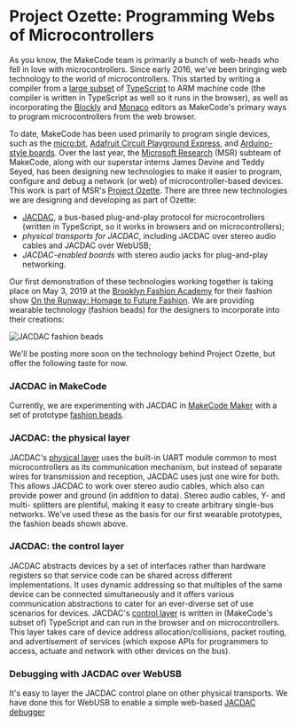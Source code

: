# Project Ozette: Programming Webs of Microcontrollers

As you know, the MakeCode team is primarily a bunch of web-heads who fell in love with
microcontrollers. Since early 2016, we've been bringing web technology to the world of microcontrollers. This started
by writing a compiler from a [large subset](/language) of [TypeScript](http://www.typescriptlang.org/) 
to ARM machine code (the compiler is written in TypeScript as well so it runs in the browser), 
as well as incorporating the [Blockly](https://developers.google.com/blockly/) and [Monaco](https://microsoft.github.io/monaco-editor/index.html) 
editors as MakeCode's primary ways to program microcontrollers from the web browser.

To date, MakeCode has been used primarily to program single devices, 
such as the [micro:bit](https://makecode.microbit.org), 
[Adafruit Circuit Playground Express](https://makecode.adafruit.com), 
and [Arduino-style boards](https://maker.makecode.com).
Over the last year, the [Microsoft Research](https://research.microsoft.com) (MSR) subteam of MakeCode, 
along with our superstar interns James Devine and Teddy Seyed, 
has been designing new technologies to make it easier
to program, configure and debug a network (or web) of microcontroller-based devices.
This work is part of MSR's 
[Project Ozette](https://www.microsoft.com/en-us/research/project/ozette/).
There are three new technologies we are designing and developing as part of Ozette:
- [JACDAC](https://jacdac.org), a bus-based plug-and-play protocol for microcontrollers (written in TypeScript, so it works in browsers and on microcontrollers); 
- *physical transports for JACDAC*, including JACDAC over stereo audio cables and JACDAC over WebUSB;
- *JACDAC-enabled boards* with stereo audio jacks for plug-and-play networking.

Our first demonstration of these technologies working together is taking place
on May 3, 2019 at the [Brooklyn Fashion Academy](https://www.bklynlibrary.org/bklyn-fashion-academy)
for their fashion show [On the Runway: Homage to Future Fashion](https://www.eventbrite.com/e/bklyn-fashion-academy-presents-on-the-runway-homage-to-future-fashion-show-tickets-59616896743).
We are providing wearable technology (fashion beads) for the  designers to incorporate into their creations:

![JACDAC fashion beads](/static/blog/ozette/beads.jpg)

We'll be posting more soon on the technology behind Project Ozette, but offer the following taste for now.

### JACDAC in MakeCode

Currently, we are experimenting with JACDAC in [MakeCode Maker](https://maker.makecode.com)
with a set of prototype [fashion beads](https://maker.makecode.com/boards/beads).

### JACDAC: the physical layer

JACDAC's [physical layer](https://jacdac.org/#physical-layer-specifications) uses the built-in UART module common to most microcontrollers as its communication mechanism, but instead of separate wires for transmission and reception, JACDAC uses just one wire for both.
This allows JACDAC to work over stereo audio cables, which also
can provide power and ground (in addition to data).
Stereo audio cables, Y- and multi- splitters are plentiful, 
making it easy to create arbitrary single-bus networks. We've
used these as the basis for our first wearable prototypes,
the fashion beads shown above.

### JACDAC: the control layer

JACDAC abstracts devices by a set of interfaces rather than hardware registers so that service code can be shared across different implementations. It uses dynamic addressing so that multiples of the same device can be connected simultaneously and it offers various communication abstractions to cater for an ever-diverse set of use scenarios for devices. 
JACDAC's [control layer](https://jacdac.org/#control-layer) is written in (MakeCode's subset of) TypeScript and can run in the browser and on microcontrollers. This layer takes care of
device address allocation/collisions, packet routing, and advertisement of services (which expose APIs for programmers
to access, actuate and network with other devices on the bus).

### Debugging with JACDAC over WebUSB

It's easy to layer the JACDAC control plane on other physical transports. We have done this for WebUSB
to enable a simple web-based [JACDAC debugger](https://jacdac.org/debug)


